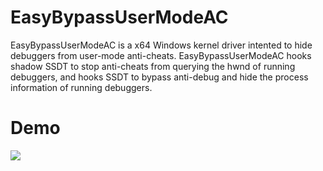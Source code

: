 # EasyBypassUserModeAC
EasyBypassUserModeAC is a x64 Windows kernel driver intented to hide debuggers from user-mode anti-cheats. EasyBypassUserModeAC hooks shadow SSDT to stop anti-cheats from querying the hwnd of running debuggers, and hooks SSDT to bypass anti-debug and hide the process information of running debuggers.

# Demo
![](demo.gif)
